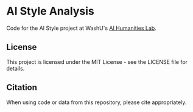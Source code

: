 # AI Style Analysis

Code for the AI Style project at WashU's [AI Humanities Lab](aihumanities.wustl.edu).


## License

This project is licensed under the MIT License - see the LICENSE file for details.

## Citation

When using code or data from this repository, please cite appropriately.
